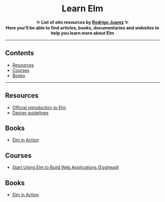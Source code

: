 <h1 align="center">
    Learn Elm
</h1>
<p align="center">
	<b>✨ List of elm resources by <a href="https://rodrigojuarez.xyz/">Rodrigo Juarez</a> ✨</b><br/>
	<b> Here you'll be able to find articles, books, documentaries and websites to help you learn more about Elm</b>
</p>

---

## Contents

- [Resources](#resources)
- [Courses](#courses)
- [Books](#books)

---

## Resources

- [Official introduction to Elm](https://guide.elm-lang.org)
- [Design guidelines](http://package.elm-lang.org/help/design-guidelines)

## Books

- [Elm in Action](https://www.manning.com/books/elm-in-action?a_aid=elm_in_action&a_bid=b15edc5c)

## Courses

 - [Start Using Elm to Build Web Applications (Egghead)](https://egghead.io/courses/start-using-elm-to-build-web-applications)
 
## Books

 - [Elm in Action](https://www.manning.com/books/elm-in-action?a_aid=elm_in_action&a_bid=b15edc5c)
